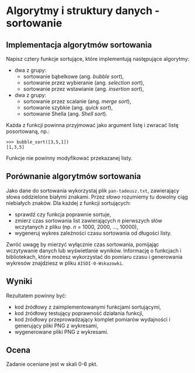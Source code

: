 
# Algorytmy i struktury danych - sortowanie

## Implementacja algorytmów sortowania

Napisz cztery funkcje sortujące, które implementują następujące algorytmy:
* dwa z grupy:
    * sortowanie bąbelkowe (ang. *bubble sort*),
    * sortowanie przez wybieranie (ang. *selection sort*),
    * sortowanie przez wstawianie (ang. *insertion sort*),
* dwa z grupy:
    * sortowanie przez scalanie (ang. *merge sort*),
    * sortowanie szybkie (ang. *quick sort*),
    * sortowanie Shella (ang. *Shell sort*).

Każda z funkcji powinna przyjmować jako argument listę i zwracać listę posortowaną, np.:

    >>> bubble_sort([3,5,1])
    [1,3,5]

Funkcje nie powinny modyfikować przekazanej listy.

## Porównanie algorytmów sortowania

Jako dane do sortowania wykorzystaj plik `pan-tadeusz.txt`, zawierający słowa oddzielone białymi znakami. Przez *słowo* rozumiemy tu dowolny ciąg niebiałych znaków. Dla każdej z funkcji sortujących:

* sprawdź czy funkcja poprawnie sortuje,
* zmierz czas sortowania list zawierających *n* pierwszych słów wczytanych z pliku (np. *n* = 1000, 2000, ..., 10000),
* wygeneruj wykres zależności czasu sortowania od długości listy.

Zwróć uwagę by mierzyć wyłącznie czas sortowania, pomijając wczytywanie danych lub wyświetlanie wyników. Informację o funkcjach i bibliotekach, które możesz wykorzystać do pomiaru czasu i generowania wykresów znajdziesz w pliku `AISDI-0-Wskazowki`.

## Wyniki

Rezultatem powinny być:
* kod źródłowy z zaimplementowanymi funkcjami sortującymi,
* kod źródłowy testujący poprawność działania funkcji,
* kod źródłowy przeprowadzający komplet pomiarów wydajności i generujący pliki PNG z wykresami,
* wygenerowane pliki PNG z wykresami.

## Ocena

Zadanie oceniane jest w skali 0-6 pkt.